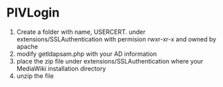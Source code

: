 PIVLogin
========
1.  Create a folder with name, USERCERT. under extensions/SSLAuthentication with permision rwxr-xr-x and owned by apache
2.  modify getldapsam.php with your AD information
3.  place the zip file under extensions/SSLAuthentication where your MediaWiki installation directory
4.  unzip the file
